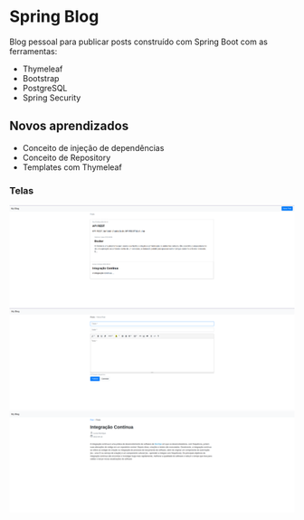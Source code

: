 # Spring Blog

Blog pessoal para publicar posts construído com Spring Boot com as ferramentas:

- Thymeleaf
- Bootstrap
- PostgreSQL
- Spring Security

## Novos aprendizados
- Conceito de injeção de dependências
- Conceito de Repository
- Templates com Thymeleaf

### Telas
<p align="center">
    <img src="https://github.com/lucashec/spring-blog/blob/master/screens/img1.png?raw=true">
    <img src="https://github.com/lucashec/spring-blog/blob/master/screens/img2.png?raw=true">
    <img src="https://github.com/lucashec/spring-blog/blob/master/screens/img3.png?raw=true">
</p>
